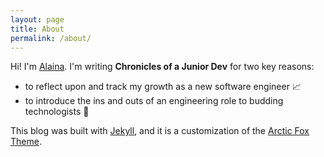 ```yaml
---
layout: page
title: About
permalink: /about/
---
```

Hi! I'm [Alaina](http://alainakafk.es). I'm writing **Chronicles of a Junior Dev** for two key reasons:

* to reflect upon and track my growth as a new software engineer 📈
* to introduce the ins and outs of an engineering role to budding technologists 🌱

This blog was built with [Jekyll](https://jekyllrb.com/), and it is a customization of the [Arctic Fox Theme](https://github.com/diezcami/arctic-fox-theme).
